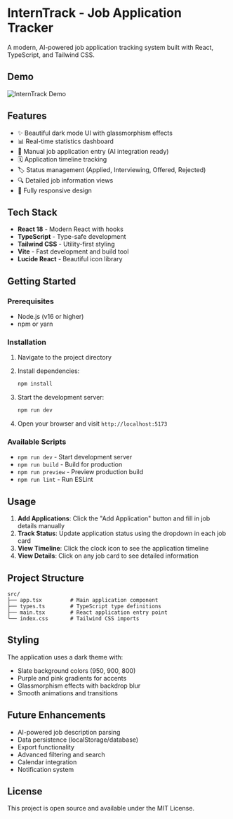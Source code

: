 # InternTrack - Job Application Tracker

A modern, AI-powered job application tracking system built with React, TypeScript, and Tailwind CSS.

## Demo

![InternTrack Demo](https://github.com/arpanroy18/intern-track/blob/59d43d27ca70332fa90626f3654bb90a688ae20c/public/Interntrack%20Video.gif)

## Features

- ✨ Beautiful dark mode UI with glassmorphism effects
- 📊 Real-time statistics dashboard
- 📝 Manual job application entry (AI integration ready)
- 🗓️ Application timeline tracking
- 🏷️ Status management (Applied, Interviewing, Offered, Rejected)
- 🔍 Detailed job information views
- 📱 Fully responsive design

## Tech Stack

- **React 18** - Modern React with hooks
- **TypeScript** - Type-safe development
- **Tailwind CSS** - Utility-first styling
- **Vite** - Fast development and build tool
- **Lucide React** - Beautiful icon library

## Getting Started

### Prerequisites

- Node.js (v16 or higher)
- npm or yarn

### Installation

1. Navigate to the project directory
2. Install dependencies:
   ```bash
   npm install
   ```

3. Start the development server:
   ```bash
   npm run dev
   ```

4. Open your browser and visit `http://localhost:5173`

### Available Scripts

- `npm run dev` - Start development server
- `npm run build` - Build for production
- `npm run preview` - Preview production build
- `npm run lint` - Run ESLint

## Usage

1. **Add Applications**: Click the "Add Application" button and fill in job details manually
2. **Track Status**: Update application status using the dropdown in each job card
3. **View Timeline**: Click the clock icon to see the application timeline
4. **View Details**: Click on any job card to see detailed information

## Project Structure

```
src/
├── app.tsx         # Main application component
├── types.ts        # TypeScript type definitions
├── main.tsx        # React application entry point
└── index.css       # Tailwind CSS imports
```

## Styling

The application uses a dark theme with:
- Slate background colors (950, 900, 800)
- Purple and pink gradients for accents
- Glassmorphism effects with backdrop blur
- Smooth animations and transitions

## Future Enhancements

- AI-powered job description parsing
- Data persistence (localStorage/database)
- Export functionality
- Advanced filtering and search
- Calendar integration
- Notification system

## License

This project is open source and available under the MIT License. 